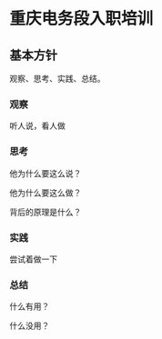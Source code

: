 # 重庆电务段入职培训

## 基本方针

观察、思考、实践、总结。

### 观察

听人说，看人做

### 思考

他为什么要这么说？

他为什么要这么做？

背后的原理是什么？

### 实践

尝试着做一下

### 总结

什么有用？

什么没用？

